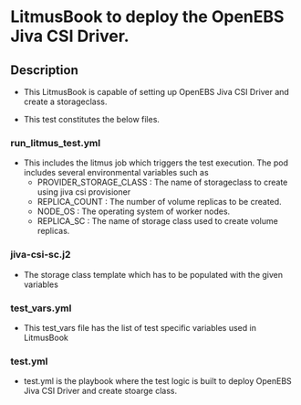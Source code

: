 # LitmusBook to deploy the OpenEBS Jiva CSI Driver.

## Description
   - This LitmusBook is capable of setting up OpenEBS Jiva CSI Driver and create a storageclass.

   - This test constitutes the below files. 

### run_litmus_test.yml
   - This includes the litmus job which triggers the test execution. The pod includes several environmental variables such as 
        - PROVIDER_STORAGE_CLASS : The name of storageclass to create using jiva csi provisioner
        - REPLICA_COUNT : The number of volume replicas to be created.
        - NODE_OS : The operating system of worker nodes.
        - REPLICA_SC : The name of storage class used to create volume replicas.

### jiva-csi-sc.j2
   - The storage class template which has to be populated with the given variables

### test_vars.yml
   - This test_vars file has the list of test specific variables used in LitmusBook

### test.yml
   - test.yml is the playbook where the test logic is built to deploy OpenEBS Jiva CSI Driver and create stoarge class.
